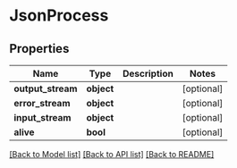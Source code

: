 # JsonProcess


## Properties
Name | Type | Description | Notes
------------ | ------------- | ------------- | -------------
**output_stream** | **object** |  | [optional] 
**error_stream** | **object** |  | [optional] 
**input_stream** | **object** |  | [optional] 
**alive** | **bool** |  | [optional] 

[[Back to Model list]](../README.md#documentation-for-models) [[Back to API list]](../README.md#documentation-for-api-endpoints) [[Back to README]](../README.md)


